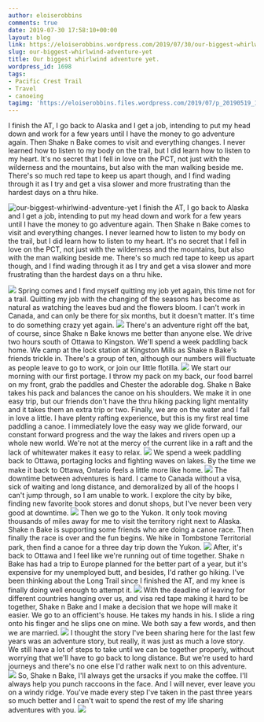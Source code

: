 ```yaml
---
author: eloiserobbins
comments: true
date: 2019-07-30 17:58:10+00:00
layout: blog
link: https://eloiserobbins.wordpress.com/2019/07/30/our-biggest-whirlwind-adventure-yet/
slug: our-biggest-whirlwind-adventure-yet
title: Our biggest whirlwind adventure yet.
wordpress_id: 1698
tags:
- Pacific Crest Trail
- Travel
- canoeing
tagimg: 'https://eloiserobbins.files.wordpress.com/2019/07/p_20190519_101626_vhdr_auto_hp8172422141467015326.jpg'
---
```


I finish the AT, I go back to Alaska and I get a job, intending to put my head down and work for a few years until I have the money to go adventure again. Then Shake n Bake comes to visit and everything changes. I never learned how to listen to my body on the trail, but I did learn how to listen to my heart. It's no secret that I fell in love on the PCT, not just with the wilderness and the mountains, but also with the man walking beside me. There's so much red tape to keep us apart though, and I find wading through it as I try and get a visa slower and more frustrating than the hardest days on a thru hike.


![our-biggest-whirlwind-adventure-yet](https://eloiserobbins.files.wordpress.com/2019/07/p_20190519_101626_vhdr_auto_hp8172422141467015326.jpg)
I finish the AT, I go back to Alaska and I get a job, intending to put my head down and work for a few years until I have the money to go adventure again. Then Shake n Bake comes to visit and everything changes. I never learned how to listen to my body on the trail, but I did learn how to listen to my heart. It's no secret that I fell in love on the PCT, not just with the wilderness and the mountains, but also with the man walking beside me. There's so much red tape to keep us apart though, and I find wading through it as I try and get a visa slower and more frustrating than the hardest days on a thru hike.

![](https://eloiserobbins.files.wordpress.com/2019/07/p_20190608_1149046939143801111227793.jpg)
Spring comes and I find myself quitting my job yet again, this time not for a trail. Quitting my job with the changing of the seasons has become as natural as watching the leaves bud and the flowers bloom. I can't work in Canada, and can only be there for six months, but it doesn't matter. It's time to do something crazy yet again.
![](https://eloiserobbins.files.wordpress.com/2019/07/img_20190628_193635_9343694066426874313071.jpg)
There's an adventure right off the bat, of course, since Shake n Bake knows me better than anyone else. We drive two hours south of Ottawa to Kingston. We'll spend a week paddling back home. We camp at the lock station at Kingston Mills as Shake n Bake's friends trickle in. There's a group of ten, although our numbers will fluctuate as people leave to go to work, or join our little flotilla.
![](https://eloiserobbins.files.wordpress.com/2019/07/p_20190701_192338_vhdr_on_hp5783595529529346574.jpg)
We start our morning with our first portage. I throw my pack on my back, our food barrel on my front, grab the paddles and Chester the adorable dog. Shake n Bake takes his pack and balances the canoe on his shoulders. We make it in one easy trip, but our friends don't have the thru hiking packing light mentality and it takes them an extra trip or two. Finally, we are on the water and I fall in love a little. I have plenty rafting experience, but this is my first real time paddling a canoe. I immediately love the easy way we glide forward, our constant forward progress and the way the lakes and rivers open up a whole new world. We're not at the mercy of the current like in a raft and the lack of whitewater makes it easy to relax.
![](https://eloiserobbins.files.wordpress.com/2019/07/p_20190701_213038_vhdr_auto_hp3187187601172535710.jpg)
We spend a week paddling back to Ottawa, portaging locks and fighting waves on lakes. By the time we make it back to Ottawa, Ontario feels a little more like home.
![](https://eloiserobbins.files.wordpress.com/2019/07/p_20190702_073312_vhdr_auto_hp3284020602128639180.jpg)
The downtime between adventures is hard. I came to Canada without a visa, sick of waiting and long distance, and demoralized by all of the hoops I can't jump through, so I am unable to work. I explore the city by bike, finding new favorite book stores and donut shops, but I've never been very good at downtime.
![](https://eloiserobbins.files.wordpress.com/2019/07/p_20190702_090632_vhdr_auto_hp323135119628279912.jpg)
Then we go to the Yukon. It only took moving thousands of miles away for me to visit the territory right next to Alaska. Shake n Bake is supporting some friends who are doing a canoe race. Then finally the race is over and the fun begins. We hike in Tombstone Territorial park, then find a canoe for a three day trip down the Yukon.
![](https://eloiserobbins.files.wordpress.com/2019/07/p_20190703_102140_vhdr_auto_hp829705552782832303.jpg)
After, it's back to Ottawa and I feel like we're running out of time together. Shake n Bake has had a trip to Europe planned for the better part of a year, but it's expensive for my unemployed butt, and besides, I'd rather go hiking. I've been thinking about the Long Trail since I finished the AT, and my knee is finally doing well enough to attempt it.
![](https://eloiserobbins.files.wordpress.com/2019/07/p_20190703_112555_vhdr_auto_hp4473752051387964883.jpg)
With the deadline of leaving for different countries hanging over us, and visa red tape making it hard to be together, Shake n Bake and I make a decision that we hope will make it easier. We go to an officient's house. He takes my hands in his. I slide a ring onto his finger and he slips one on mine. We both say a few words, and then we are married.
![](https://eloiserobbins.files.wordpress.com/2019/07/mvimg_20190725_1324342855624555819893589.jpg)
I thought the story I've been sharing here for the last few years was an adventure story, but really, it was just as much a love story. We still have a lot of steps to take until we can be together properly, without worrying that we'll have to go back to long distance. But we're used to hard journeys and there's no one else I'd rather walk next to on this adventure.
![](https://eloiserobbins.files.wordpress.com/2019/07/mvimg_20190725_1319587460073944077085608.jpg)
So, Shake n Bake, I'll always get the ursacks if you make the coffee. I'll always help you punch raccoons in the face. And I will never, ever leave you on a windy ridge. You've made every step I've taken in the past three years so much better and I can't wait to spend the rest of my life sharing adventures with you.
![](https://eloiserobbins.files.wordpress.com/2019/07/982b0d6f-1413-4248-8842-c511cc4791146902109378107997070.jpg)
